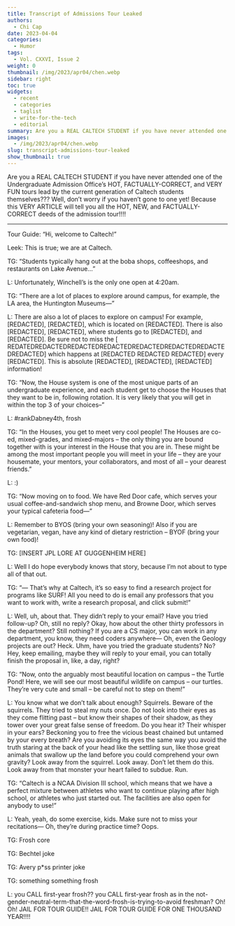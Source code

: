 ```yaml
---
title: Transcript of Admissions Tour Leaked
authors:
  - Chi Cap
date: 2023-04-04
categories:
  - Humor
tags:
  - Vol. CXXVI, Issue 2
weight: 0
thumbnail: /img/2023/apr04/chen.webp
sidebar: right
toc: true
widgets:
  - recent
  - categories
  - taglist
  - write-for-the-tech
  - editorial
summary: Are you a REAL CALTECH STUDENT if you have never attended one of the Undergraduate Admission Office’s HOT, FACTUALLY-CORRECT, and VERY FUN tours lead by the current generation of Caltech students???
images:
  - /img/2023/apr04/chen.webp
slug: transcript-admissions-tour-leaked
show_thumbnail: true
---
```


Are you a REAL CALTECH STUDENT if you have never attended one of the Undergraduate Admission Office’s HOT, FACTUALLY-CORRECT, and VERY FUN tours lead by the current generation of Caltech students themselves??? Well, don’t worry if you haven’t gone to one yet! Because this VERY ARTICLE will tell you all the HOT, NEW, and FACTUALLY-CORRECT deeds of the admission tour!!!!

---

Tour Guide: “Hi, welcome to Caltech!”

Leek: This is true; we are at Caltech.

TG: “Students typically hang out at the boba shops, coffeeshops, and restaurants on Lake Avenue…”

L: Unfortunately, Winchell’s is the only one open at 4:20am.

TG: “There are a lot of places to explore around campus, for example, the LA area, the Huntington Museums—”

L: There are also a lot of places to explore on campus! For example, [REDACTED], [REDACTED], which is located on [REDACTED]. There is also [REDACTED], [REDACTED], where students go to [REDACTED], and [REDACTED]. Be sure not to miss the [ REDATEDREDACTEDREDACTEDREDACTEDREDACTEDREDACTEDREDACTEDREDACTED] which happens at [REDACTED REDACTED REDACTED] every [REDACTED]. This is absolute [REDACTED], [REDACTED], [REDACTED] information!

TG: “Now, the House system is one of the most unique parts of an undergraduate experience, and each student get to choose the Houses that they want to be in, following rotation. It is very likely that you will get in within the top 3 of your choices–”

L: #rankDabney4th, frosh

TG: “In the Houses, you get to meet very cool people! The Houses are co-ed, mixed-grades, and mixed-majors – the only thing you are bound together with is your interest in the House that you are in. These might be among the most important people you will meet in your life – they are your housemate, your mentors, your collaborators, and most of all – your dearest friends.”

L: :) 

TG: “Now moving on to food. We have Red Door cafe, which serves your usual coffee-and-sandwich shop menu, and Browne Door, which serves your typical cafeteria food—”

L: Remember to BYOS (bring your own seasoning)! Also if you are vegetarian, vegan, have any kind of dietary restriction – BYOF (bring your own food)!

TG: [INSERT JPL LORE AT GUGGENHEIM HERE]

L: Well I do hope everybody knows that story, because I’m not about to type all of that out.

TG: “— That’s why at Caltech, it’s so easy to find a research project for programs like SURF! All you need to do is email any professors that you want to work with, write a research proposal, and click submit!”

L: Well, uh, about that. They didn’t reply to your email? Have you tried follow-up? Oh, still no reply? Okay, how about the other thirty professors in the department? Still nothing? If you are a CS major, you can work in any department, you know, they need coders anywhere— Oh, even the Geology projects are out? Heck. Uhm, have you tried the graduate students? No? Hey, keep emailing, maybe they will reply to your email, you can totally finish the proposal in, like, a day, right?

TG: “Now, onto the arguably most beautiful location on campus – the Turtle Pond! Here, we will see our most beautiful wildlife on campus – our turtles. They’re very cute and small – be careful not to step on them!”

L: You know what we don’t talk about enough? Squirrels. Beware of the squirrels. They tried to steal my nuts once. Do not look into their eyes as they come flitting past – but know their shapes of their shadow, as they tower over your great false sense of freedom. Do you hear it? Their whisper in your ears? Beckoning you to free the vicious beast chained but untamed by your every breath? Are you avoiding its eyes the same way you avoid the truth staring at the back of your head like the settling sun, like those great animals that swallow up the land before you could comprehend your own gravity? Look away from the squirrel. Look away. Don’t let them do this. Look away from that monster your heart failed to subdue. Run.

TG: “Caltech is a NCAA Division III school, which means that we have a perfect mixture between athletes who want to continue playing after high school, or athletes who just started out. The facilities are also open for anybody to use!”

L: Yeah, yeah, do some exercise, kids. Make sure not to miss your recitations— Oh, they’re during practice time? Oops.

TG: Frosh core

TG: Bechtel joke

TG: Avery p*ss printer joke

TG: something something frosh

L: you CALL first-year frosh?? you CALL first-year frosh as in the not-gender-neutral-term-that-the-word-frosh-is-trying-to-avoid freshman? Oh! Oh! JAIL FOR TOUR GUIDE!! JAIL FOR TOUR GUIDE FOR ONE THOUSAND YEAR!!!!

